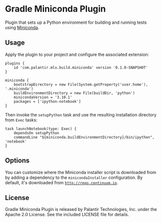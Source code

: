 Gradle Miniconda Plugin
=======================

Plugin that sets up a Python environment for building and running tests using
[Miniconda](http://conda.pydata.org/miniconda.html).

Usage
-----

Apply the plugin to your project and configure the associated extension:

    plugins {
        id 'com.palantir.mlx.build.miniconda' version '0.1.0-SNAPSHOT'
    }

    miniconda {
        bootstrapDirectory = new File(System.getProperty('user.home'), '.miniconda')
        buildEnvironmentDirectory = new File(buildDir, 'python')
        minicondaVersion = '3.10.1'
        packages = ['ipython-notebook']
    }

Then invoke the `setupPython` task and use the resulting installation directory from `Exec` tasks:

    task launchNotebook(type: Exec) {
        dependsOn setupPython
        commandLine "${miniconda.buildEnvironmentDirectory}/bin/ipython", 'notebook'
    }

Options
-------

You can customize where the Miniconda installer script is downloaded from by adding a dependency to the
`minicondaInstaller` configuration. By default, it's downloaded from
[`http://repo.continuum.io`](http://repo.continuum.io).

License
-------

Gradle Miniconda Plugin is released by Palantir Technologies, Inc. under the Apache 2.0 License. See the included
LICENSE file for details.
